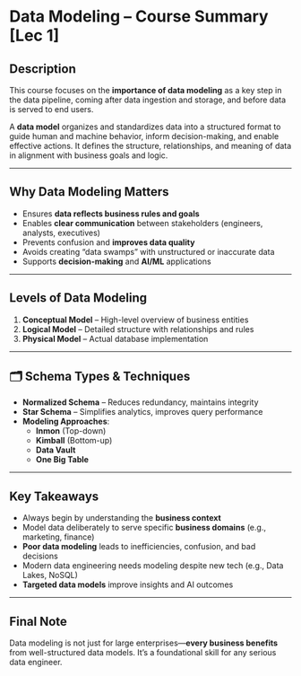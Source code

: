#  Data Modeling – Course Summary [Lec 1]

##  Description

This course focuses on the **importance of data modeling** as a key step in the data pipeline, coming after data ingestion and storage, and before data is served to end users.

A **data model** organizes and standardizes data into a structured format to guide human and machine behavior, inform decision-making, and enable effective actions. It defines the structure, relationships, and meaning of data in alignment with business goals and logic.

---

##  Why Data Modeling Matters

- Ensures **data reflects business rules and goals**
- Enables **clear communication** between stakeholders (engineers, analysts, executives)
- Prevents confusion and **improves data quality**
- Avoids creating “data swamps” with unstructured or inaccurate data
- Supports **decision-making** and **AI/ML** applications

---

##  Levels of Data Modeling

1. **Conceptual Model** – High-level overview of business entities  
2. **Logical Model** – Detailed structure with relationships and rules  
3. **Physical Model** – Actual database implementation

---

## 🗂 Schema Types & Techniques

- **Normalized Schema** – Reduces redundancy, maintains integrity  
- **Star Schema** – Simplifies analytics, improves query performance  
- **Modeling Approaches**:
  - **Inmon** (Top-down)
  - **Kimball** (Bottom-up)
  - **Data Vault**
  - **One Big Table**

---

##  Key Takeaways

- Always begin by understanding the **business context**
- Model data deliberately to serve specific **business domains** (e.g., marketing, finance)
- **Poor data modeling** leads to inefficiencies, confusion, and bad decisions
- Modern data engineering needs modeling despite new tech (e.g., Data Lakes, NoSQL)
- **Targeted data models** improve insights and AI outcomes

---



## Final Note

Data modeling is not just for large enterprises—**every business benefits** from well-structured data models. It’s a foundational skill for any serious data engineer.


